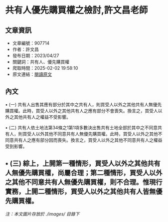 # 共有人優先購買權之檢討,許文昌老師

## 文章資訊
- 文章編號：907714
- 作者：許文昌
- 發布日期：2023/04/27
- 關鍵詞：共有人、優先購買權
- 爬取時間：2025-02-02 19:58:10
- 原文連結：[閱讀原文](https://real-estate.get.com.tw/Columns/detail.aspx?no=907714)

## 內文
• (一) 共有人出售其應有部分於其中之共有人，則買受人以外之其他共有人無優先購買權。此時，買受人以外之其他共有人之應有部分不會喪失。換言之，買受人以外之其他共有人之權益不受影響。

• (二) 共有人依土地法第34條之1第1項多數決出售共有土地全部於其中之不同意共有人，則買受人以外其他不同意共有人無優先購買權。此時，買受人以外之其他不同意共有人之應有部分因而喪失。換言之，買受人以外之其他不同意共有人之權益受到影響。

• (三) 綜上，上開第一種情形，買受人以外之其他共有人無優先購買權，尚屬合理；第二種情形，買受人以外之其他不同意共有人無優先購買權，則不合理。惟現行實務，上開二種情形，買受人以外之其他共有人皆無優先購買權。
---
*注：本文圖片存放於 ./images/ 目錄下*
